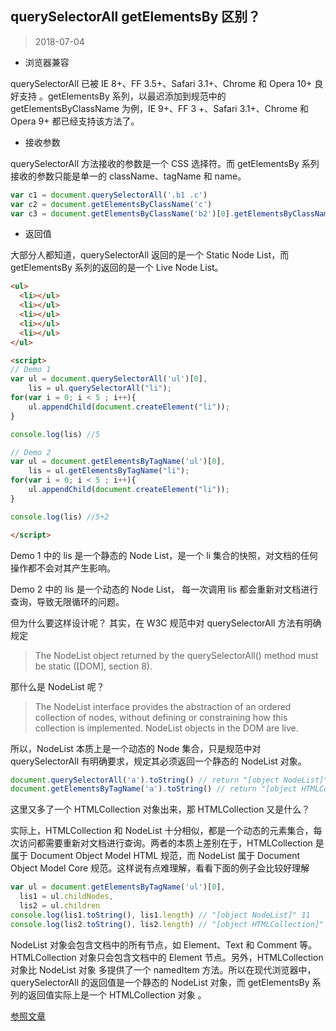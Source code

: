 ## querySelectorAll getElementsBy 区别？

> 2018-07-04

- 浏览器兼容

querySelectorAll 已被 IE 8+、FF 3.5+、Safari 3.1+、Chrome 和 Opera 10+ 良好支持 。getElementsBy 系列，以最迟添加到规范中的 getElementsByClassName 为例，IE 9+、FF 3 +、Safari 3.1+、Chrome 和 Opera 9+ 都已经支持该方法了。

- 接收参数

querySelectorAll 方法接收的参数是一个 CSS 选择符。而 getElementsBy 系列接收的参数只能是单一的 className、tagName 和 name。

```js
var c1 = document.querySelectorAll('.b1 .c')
var c2 = document.getElementsByClassName('c')
var c3 = document.getElementsByClassName('b2')[0].getElementsByClassName('c')
```

- 返回值

大部分人都知道，querySelectorAll 返回的是一个 Static Node List，而 getElementsBy 系列的返回的是一个 Live Node List。

```html
<ul>
  <li></ul>
  <li></ul>
  <li></ul>
  <li></ul>
  <li></ul>
</ul>

<script>
// Demo 1
var ul = document.querySelectorAll('ul')[0],
    lis = ul.querySelectorAll("li");
for(var i = 0; i < 5 ; i++){
    ul.appendChild(document.createElement("li"));
}

console.log(lis) //5

// Demo 2
var ul = document.getElementsByTagName('ul')[0],
    lis = ul.getElementsByTagName("li");
for(var i = 0; i < 5 ; i++){
    ul.appendChild(document.createElement("li"));
}

console.log(lis) //5+2

</script>
```

Demo 1 中的 lis 是一个静态的 Node List，是一个 li 集合的快照，对文档的任何操作都不会对其产生影响。

Demo 2 中的 lis 是一个动态的 Node List， 每一次调用 lis 都会重新对文档进行查询，导致无限循环的问题。

但为什么要这样设计呢？
其实，在 W3C 规范中对 querySelectorAll 方法有明确规定

> The NodeList object returned by the querySelectorAll() method must be static ([DOM], section 8).

那什么是 NodeList 呢？

> The NodeList interface provides the abstraction of an ordered collection of nodes, without defining or constraining how this collection is implemented. NodeList objects in the DOM are live.

所以，NodeList 本质上是一个动态的 Node 集合，只是规范中对 querySelectorAll 有明确要求，规定其必须返回一个静态的 NodeList 对象。

```js
document.querySelectorAll('a').toString() // return "[object NodeList]"
document.getElementsByTagName('a').toString() // return "[object HTMLCollection]"
```

这里又多了一个 HTMLCollection 对象出来，那 HTMLCollection 又是什么？

实际上，HTMLCollection 和 NodeList 十分相似，都是一个动态的元素集合，每次访问都需要重新对文档进行查询。两者的本质上差别在于，HTMLCollection 是属于 Document Object Model HTML 规范，而 NodeList 属于 Document Object Model Core 规范。这样说有点难理解，看看下面的例子会比较好理解

```js
var ul = document.getElementsByTagName('ul')[0],
  lis1 = ul.childNodes,
  lis2 = ul.children
console.log(lis1.toString(), lis1.length) // "[object NodeList]" 11
console.log(lis2.toString(), lis2.length) // "[object HTMLCollection]" 4
```

NodeList 对象会包含文档中的所有节点，如 Element、Text 和 Comment 等。HTMLCollection 对象只会包含文档中的 Element 节点。另外，HTMLCollection 对象比 NodeList 对象 多提供了一个 namedItem 方法。所以在现代浏览器中，querySelectorAll 的返回值是一个静态的 NodeList 对象，而 getElementsBy 系列的返回值实际上是一个 HTMLCollection 对象 。

[参照文章](https://www.zhihu.com/question/24702250)
